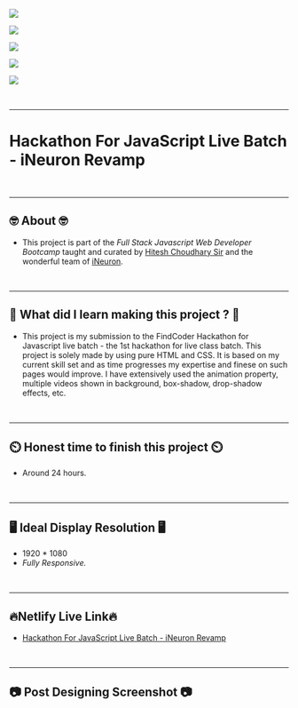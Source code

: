 
![](https://img.shields.io/badge/Hackathon%20For%20JavaScript%20Live%20Batch%20-iNeuron%20Revamp%20-brightgreen)

![](https://img.shields.io/badge/Tech%20Stack-HTML%20%7C%20CSS-blue)

![](https://img.shields.io/badge/Special%20Thanks-Hitesh%20Choudhary%20%7C%20iNeuron-orange)

![](https://img.shields.io/badge/Project%20Owner-Manik%20Dixit-lightgrey)

![](https://img.shields.io/badge/Motto-%E2%80%9CAny%20fool%20can%20write%20code%20that%20a%20computer%20can%20understand.%20Good%20programmers%20write%20code%20that%20humans%20can%20understand.%E2%80%9D%20%E2%80%93%20Martin%20Fowler-red)

&nbsp;
***

# **Hackathon For JavaScript Live Batch - iNeuron Revamp**

&nbsp;
***
## **🤓 About 🤓**

- This project is part of the *Full Stack Javascript Web Developer Bootcamp* taught and curated by [Hitesh Choudhary Sir](https://www.instagram.com/hiteshchoudharyofficial) and the wonderful team of [iNeuron](https://ineuron.ai/).


&nbsp;
***
## **🤔 What did I learn making this project ? 🤔**

- This project is my submission to the FindCoder Hackathon for Javascript live batch - the 1st hackathon for live class batch. This project is solely made by using pure HTML and CSS. It is based on my current skill set and as time progresses my expertise and finese on such pages would improve. I have extensively used the animation property, multiple videos shown in background, box-shadow, drop-shadow effects, etc.

&nbsp;
***
## **⏲️ Honest time to finish this project ⏲️**

- Around 24 hours. 

&nbsp;
***
## **🖥️ Ideal Display Resolution 🖥️**

- 1920 * 1080
- *Fully Responsive.*

&nbsp;
***
## **🔥Netlify Live Link🔥**
- [Hackathon For JavaScript Live Batch - iNeuron Revamp]()

&nbsp;
***
## **📷 Post Designing Screenshot 📷**
![]()

